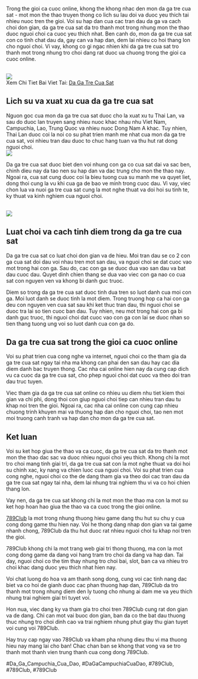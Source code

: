 <p>Trong the gioi ca cuoc online, khong the khong nhac den mon da ga tre cua sat - mot mon the thao truyen thong co lich su lau doi va duoc yeu thich tai nhieu nuoc tren the gioi. Voi su hap dan cua cac tran dau da ga va cach choi don gian, da ga tre cua sat da tro thanh mot trong nhung mon the thao duoc nguoi choi ca cuoc yeu thich nhat. Ben canh do, mon da ga tre cua sat con co tinh chat dau da, gay can va hap dan, dem lai nhieu co hoi thang lon cho nguoi choi. Vi vay, khong co gi ngac nhien khi da ga tre cua sat tro thanh mot trong nhung tro choi dang rat duoc ua chuong trong the gioi ca cuoc online.</p><br><img src="https://789clubwin.org/wp-content/uploads/2025/04/Da-ga-tre-cua-sat-la-gi.png"></br>
Xem Chi Tiet Bai Viet Tai: <a href="https://789clubwin.org/da-ga-tre-cua-sat/">Da Ga Tre Cua Sat</a><h2>Lich su va xuat xu cua da ga tre cua sat</h2><p>Nguon goc cua mon da ga tre cua sat duoc cho la xuat xu tu Thai Lan, va sau do duoc lan truyen sang nhieu nuoc khac nhau nhu Viet Nam, Campuchia, Lao, Trung Quoc va nhieu nuoc Dong Nam A khac. Tuy nhien, Thai Lan duoc coi la noi co su phat trien manh me nhat cua mon da ga tre cua sat, voi nhieu tran dau duoc to chuc hang tuan va thu hut rat dong nguoi choi.<br><img src="https://789clubwin.org/wp-content/uploads/2025/04/Nhung-ly-do-khien-da-ga-tre-cua-sat-duoc-yeu-thich.png"></br><p>Da ga tre cua sat duoc biet den voi nhung con ga co cua sat dai va sac ben, chinh dieu nay da tao nen su hap dan va dac trung cho mon the thao nay. Ngoai ra, cua sat cung duoc coi la bieu tuong cua su manh me va quyet liet, dong thoi cung la vu khi cua ga de bao ve minh trong cuoc dau. Vi vay, viec chon lua va nuoi ga tre cua sat cung la mot nghe thuat va doi hoi su tinh te, ky thuat va kinh nghiem cua nguoi choi.</p><br><img src="https://789clubwin.org/wp-content/uploads/2025/04/Da-Ga-Tre-Cua-Sat-Bi-Quyet-Chon-Ga-Va-Cach-Choi-Hieu-Qua.png"></br><h2>Luat choi va cach tinh diem trong da ga tre cua sat</h2><p>Da ga tre cua sat co luat choi don gian va de hieu. Moi tran dau se co 2 con ga cua sat doi dau voi nhau tren mot san dau, va nguoi choi se dat cuoc vao mot trong hai con ga. Sau do, cac con ga se duoc dua vao san dau va bat dau cuoc dau. Quyet dinh chien thang se dua vao viec con ga nao co cua sat con nguyen ven va khong bi danh guc truoc.<p>Diem so trong da ga tre cua sat duoc tinh dua tren so luot danh cua moi con ga. Moi luot danh se duoc tinh la mot diem. Trong truong hop ca hai con ga deu con nguyen ven cua sat sau khi ket thuc tran dau, thi nguoi choi se duoc tra lai so tien cuoc ban dau. Tuy nhien, neu mot trong hai con ga bi danh guc truoc, thi nguoi choi dat cuoc vao con ga con lai se duoc nhan so tien thang tuong ung voi so luot danh cua con ga do.</p><h2>Da ga tre cua sat trong the gioi ca cuoc online</h2><p>Voi su phat trien cua cong nghe va internet, nguoi choi co the tham gia da ga tre cua sat ngay tai nha ma khong can phai den san dau hay cac dia diem danh bac truyen thong. Cac nha cai online hien nay da cung cap dich vu ca cuoc da ga tre cua sat, cho phep nguoi choi dat cuoc va theo doi tran dau truc tuyen.<p>Viec tham gia da ga tre cua sat online co nhieu uu diem nhu tiet kiem thoi gian va chi phi, dong thoi con giup nguoi choi tiep can nhieu tran dau tu khap noi tren the gioi. Ngoai ra, cac nha cai online con cung cap nhieu chuong trinh khuyen mai va thuong hap dan cho nguoi choi, tao nen mot moi truong canh tranh va hap dan cho mon da ga tre cua sat.</p><h2>Ket luan</h2><p>Voi su ket hop giua the thao va ca cuoc, da ga tre cua sat da tro thanh mot mon the thao dac sac va duoc nhieu nguoi choi yeu thich. Khong chi la mot tro choi mang tinh giai tri, da ga tre cua sat con la mot nghe thuat va doi hoi su chinh xac, ky nang va chien luoc cua nguoi choi. Voi su phat trien cua cong nghe, nguoi choi co the de dang tham gia va theo doi cac tran dau da ga tre cua sat ngay tai nha, dem lai nhung trai nghiem thu vi va co hoi chien thang lon.</p><p>Vay nen, da ga tre cua sat khong chi la mot mon the thao ma con la mot su ket hop hoan hao giua the thao va ca cuoc trong the gioi online.</p><p><a href="https://789clubwin.org/">789Club</a> la mot trong nhung thuong hieu game dang thu hut su chu y cua cong dong game thu hien nay. Voi he thong dang nhap don gian va tai game nhanh chong, 789Club da thu hut duoc rat nhieu nguoi choi tu khap noi tren the gioi.

789Club khong chi la mot trang web giai tri thong thuong, ma con la mot cong dong game da dang voi hang tram tro choi da dang va hap dan. Tai day, nguoi choi co the tim thay nhung tro choi bai, slot, ban ca va nhieu tro choi khac dang duoc yeu thich nhat hien nay.

Voi chat luong do hoa va am thanh song dong, cung voi cac tinh nang dac biet va co hoi de gianh duoc cac phan thuong hap dan, 789Club da tro thanh mot trong nhung diem den ly tuong cho nhung ai dam me va yeu thich nhung trai nghiem giai tri tuyet voi.

Hon nua, viec dang ky va tham gia tro choi tren 789Club cung rat don gian va de dang. Chi can mot vai buoc don gian, ban da co the bat dau thuong thuc nhung tro choi dinh cao va trai nghiem nhung phut giay thu gian tuyet voi cung voi 789Club.

Hay truy cap ngay vao 789Club va kham pha nhung dieu thu vi ma thuong hieu nay mang lai cho ban! Chac chan ban se khong that vong va se tro thanh mot thanh vien trung thanh cua cong dong 789Club.</p>
#Da_Ga_Campuchia_Cua_Dao, #DaGaCampuchiaCuaDao, #789Club, #789Club, #789Club
